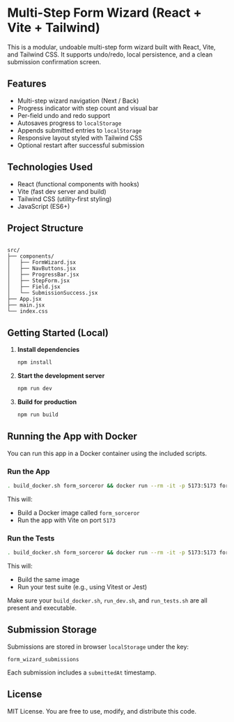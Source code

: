 # Multi-Step Form Wizard (React + Vite + Tailwind)

This is a modular, undoable multi-step form wizard built with React, Vite, and Tailwind CSS. It supports undo/redo, local persistence, and a clean submission confirmation screen.

## Features

- Multi-step wizard navigation (Next / Back)
- Progress indicator with step count and visual bar
- Per-field undo and redo support
- Autosaves progress to `localStorage`
- Appends submitted entries to `localStorage`
- Responsive layout styled with Tailwind CSS
- Optional restart after successful submission

## Technologies Used

- React (functional components with hooks)
- Vite (fast dev server and build)
- Tailwind CSS (utility-first styling)
- JavaScript (ES6+)

## Project Structure

```

src/
├── components/
│   ├── FormWizard.jsx
│   ├── NavButtons.jsx
│   ├── ProgressBar.jsx
│   ├── StepForm.jsx
│   ├── Field.jsx
│   └── SubmissionSuccess.jsx
├── App.jsx
├── main.jsx
└── index.css

````

## Getting Started (Local)

1. **Install dependencies**

   ```bash
   npm install
   ```

2. **Start the development server**

   ```bash
   npm run dev
   ```

3. **Build for production**

   ```bash
   npm run build
   ```

## Running the App with Docker

You can run this app in a Docker container using the included scripts.

### Run the App

```bash
. build_docker.sh form_sorceror && docker run --rm -it -p 5173:5173 form_sorceror ./run_dev.sh
```

This will:

* Build a Docker image called `form_sorceror`
* Run the app with Vite on port `5173`

### Run the Tests

```bash
. build_docker.sh form_sorceror && docker run --rm -it -p 5173:5173 form_sorceror ./run_tests.sh
```

This will:

* Build the same image
* Run your test suite (e.g., using Vitest or Jest)

Make sure your `build_docker.sh`, `run_dev.sh`, and `run_tests.sh` are all present and executable.

## Submission Storage

Submissions are stored in browser `localStorage` under the key:

```
form_wizard_submissions
```

Each submission includes a `submittedAt` timestamp.

## License

MIT License. You are free to use, modify, and distribute this code.

